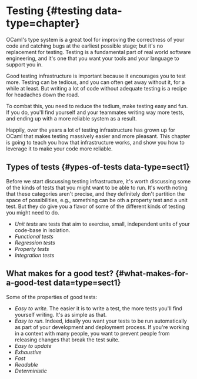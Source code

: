 # Testing {#testing data-type=chapter}


OCaml's type system is a great tool for improving the correctness of
your code and catching bugs at the earliest possible stage; but it's
no replacement for testing. Testing is a fundamental part of real
world software engineering, and it's one that you want your tools and
your language to support you in.

Good testing infrastructure is important because it encourages you to
test more. Testing can be tedious, and you can often get away without
it, for a while at least. But writing a lot of code without adequate
testing is a recipe for headaches down the road.

To combat this, you need to reduce the tedium, make testing easy and
fun. If you do, you'll find yourself and your teammates writing way
more tests, and ending up with a more reliable system as a result.

Happily, over the years a lot of testing infrastructure has grown up
for OCaml that makes testing massively easier and more pleasant. This
chapter is going to teach you how that infrastructure works, and show
you how to leverage it to make your code more reliable.

## Types of tests {#ypes-of-tests data-type=sect1}

Before we start discussing testing infrastructure, it's worth
discussing some of the kinds of tests that you might want to be able
to run. It's worth noting that these categories aren't precise, and
they definitely don't partition the space of possibilities, e.g.,
something can be oth a property test and a unit test.  But they do
give you a flavor of some of the different kinds of testing you might
need to do.

- *Unit tests* are tests that aim to exercise, small, independent
  units of your code-base in isolation.
- *Functional tests*
- *Regression tests*
- *Property tests*
- *Integration tests*

## What makes for a good test? {#what-makes-for-a-good-test data=type=sect1}

Some of the properties of good tests:

- *Easy to write.* The easier it is to write a test, the more tests
  you'll find yourself writing. It's as simple as that.
- *Easy to run.* Indeed, ideally you want your tests to be run
  automatically as part of your development and deployment process. If
  you're working in a context with many people, you want to prevent
  people from releasing changes that break the test suite.
- *Easy to update*
- *Exhaustive*
- *Fast*
- *Readable*
- *Deterministic*
